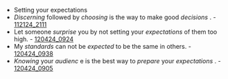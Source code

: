 - Setting your expectations
-  _Discerning_  followed by  _choosing_  is the way to make good  _decisions_ . - [112124_2111](../DATA/112124_2111.md)
- Let someone  _surprise_  you by not setting your  _expectations_  of them too high. - [120424_0924](../DATA/120424_0924.md)
- My  _standards_  can not be  _expected_  to be the same in others. - [120424_0938](../DATA/120424_0938.md)
-  _Knowing_  your  _audienc_ e is the best way to  _prepare_  your  _expectations_ . - [120424_0905](../DATA/120424_0905.md)
